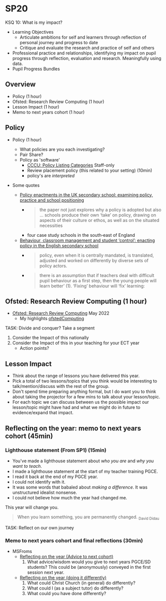 SP20
====

KSQ 10: What is my impact?

* Learning Objectives
    * Articulate ambitions for self and learners through reflection of personal journey and progress to date 
    * Critique and evaluate the research and practice of self and others
* Professional practice and relationships, identifying my impact on pupil progress through reflection, evaluation and research. Meaningfully using data.
* Pupil Progress Bundles


Overview
--------

* Policy (1 hour)
* Ofsted: Research Review Computing (1 hour)
* Lesson Impact (1 hour)
* Memo to next years cohort (1 hour)


Policy
------

* Policy (1 hour)
    * What policies are you each investigating?
    * Pair Share?
    * Policy as 'software'
        * [CCCU: Policy Listing Categories](https://cccu.canterbury.ac.uk/policy-listing/policy-listing-categories.aspx) Staff-only
        * Review placement policy (this related to your setting) (10min)
        * policy's are _interpreted_

* Some quotes
    * [Policy enactments in the UK secondary school: examining policy, practice and school positioning](https://www.tandfonline.com/doi/full/10.1080/02680931003698544)
        * > the paper not just explores why a policy is adopted but also ... schools produce their own ‘take’ on policy, drawing on aspects of their culture or ethos, as well as on the situated necessities
        * four case study schools in the south‐east of England
    * [Behaviour, classroom management and student ‘control’: enacting policy in the English secondary school](https://www.tandfonline.com/doi/full/10.1080/09620214.2010.503066)
        * > policy, even when it is centrally mandated, is translated, adjusted and worked on differently by diverse sets of policy actors.
        * > there is an assumption that if teachers deal with difficult pupil behaviour as a first step, then the young people will learn better’ (1). ‘Fixing’ behaviour will ‘fix’ learning: 


Ofsted: Research Review Computing (1 hour)
---------------------------------

* [Ofsted: Research Review Computing](https://www.gov.uk/government/publications/research-review-series-computing/research-review-series-computing) May 2022
    * My highlights [ofstedComputing](./ofstedComputing.md)

TASK: Divide and conquer? Take a segment
1. Consider the Impact of this nationally
2. Consider the Impact of this in your teaching for your ECT year
    * Action points?


Lesson Impact
-------------

* Think about the range of lessons you have delivered this year.
* Pick a total of two lessons/topics that you think would be interesting to talk/mention/discuss with the rest of the group.
* Don't spend time preparing anything formal, but I do want you to think about taking the projector for a few mins to talk about your lesson/topic.
* For each topic we can discuss between us the possible impact our lesson/topic might have had and what we might do in future to evidence/expand that impact.


Reflecting on the year: memo to next years cohort (45min)
----------------------

### Lighthouse statement (From SP1) (15min)

* You've made a lighthouse statement about _who you are_ and _why you want to teach_.
* I made a lighthouse statement at the start of my teacher training PGCE.
* I read it back at the end of my PGCE year.
* I could not identify with it.
* It was some words that babaled about _making a difference_. It was unstructured idealist nonsense.
* I could not believe how much the year had changed me.

This year will change you.

> When you learn something, you are permanently changed.
<sub>David Didau</sub>

TASK: Reflect on our own journey

### Memo to next years cohort and final reflections (30min)

* MSFroms
    * [Reflecting on the year (Advice to next cohort)](https://forms.office.com/Pages/ResponsePage.aspx?id=2rIgA90iq02MIW5kS6FPE4bZosdBzY5AvRurHpjUivVUOTRMMkgxMUNYSDU3M1RZNVFZUzZMMzFGVS4u)
        1. What advice/wisdom would you give to next years PGCE/SD students? This could be (anonymously) conveyed in the first session next year.
    * [Reflecting on the year (doing it differently)](https://forms.office.com/Pages/ResponsePage.aspx?id=2rIgA90iq02MIW5kS6FPE4bZosdBzY5AvRurHpjUivVUQThLMDNZVVg3UjJKSEtDUVQyUUU3UEY0Ti4u)
        1. What could Christ Church (in general) do differently?
        2. What could I (as a subject tutor) do differently?
        3. What could you have done differently?
